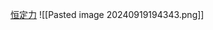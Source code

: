 [恒定力](file:///D:/Obsidian%20Unity/Unity/Unity%E5%9B%9B%E9%83%A8%E6%9B%B2/Assets/Scripts/Unity%C2%B7%E6%A0%B8%E5%BF%83/2D%E7%9B%B8%E5%85%B3/2D%E7%89%A9%E7%90%86%E7%B3%BB%E7%BB%9F/Lesson18_%E6%81%92%E5%AE%9A%E5%8A%9B.cs)
![[Pasted image 20240919194343.png]]